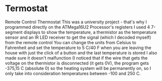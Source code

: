# Termostat
Remote Control Thermostat
This was a university project - that's why I programmed directly on the ATMega16U2 Processor's registers
I used 4 7-segment displays to show the temperature, a thermistor as the temperature sensor and an IR LED receiver to get the signal (which I decoded myself) from the remote control
You can change the units from Celsius to Fahrenheit and set the temperature to 5 C/40 F when you are leaving the house with just the click of a button and the last temperature is stored
I also made sure it doesn't malfunction (I noticed that if the wire that gets the voltage on the thermistor is disconnected (it gets 0V), the program gets -375,15 C (absolute 0) so the heating system will be permanently on, so I only take into consideration temperatures between -100 and 250 C.
